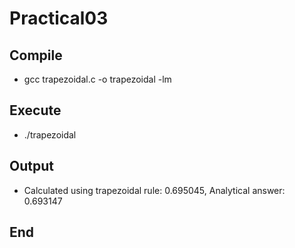 # Practical03

## Compile
* gcc trapezoidal.c -o trapezoidal -lm

## Execute
* ./trapezoidal

## Output
* Calculated using trapezoidal rule: 0.695045, Analytical answer: 0.693147 

## End

